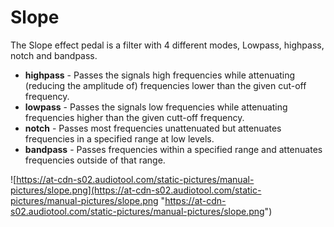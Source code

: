 # Slope

The Slope effect pedal is a filter with 4 different modes, Lowpass,
highpass, notch and bandpass.

  - **highpass** - Passes the signals high frequencies while attenuating
    (reducing the amplitude of) frequencies lower than the given cut-off
    frequency.
  - **lowpass** - Passes the signals low frequencies while attenuating
    frequencies higher than the given cutt-off frequency.
  - **notch** - Passes most frequencies unattenuated but attenuates
    frequencies in a specified range at low levels.
  - **bandpass** - Passes frequencies within a specified range and
    attenuates frequencies outside of that range.

![https://at-cdn-s02.audiotool.com/static-pictures/manual-pictures/slope.png](https://at-cdn-s02.audiotool.com/static-pictures/manual-pictures/slope.png
"https://at-cdn-s02.audiotool.com/static-pictures/manual-pictures/slope.png")

